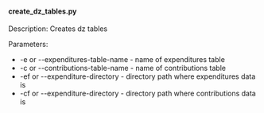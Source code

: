 #### create_dz_tables.py
Description: Creates dz tables

Parameters:
* -e or --expenditures-table-name - name of expenditures table
* -c or --contributions-table-name - name of contributions table
* -ef or --expenditure-directory - directory path where expenditures data is
* -cf or --expenditure-directory - directory path where contributions data is
